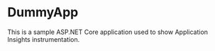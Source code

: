 # DummyApp
This is a sample ASP.NET Core application used to show Application Insights instrumentation.
